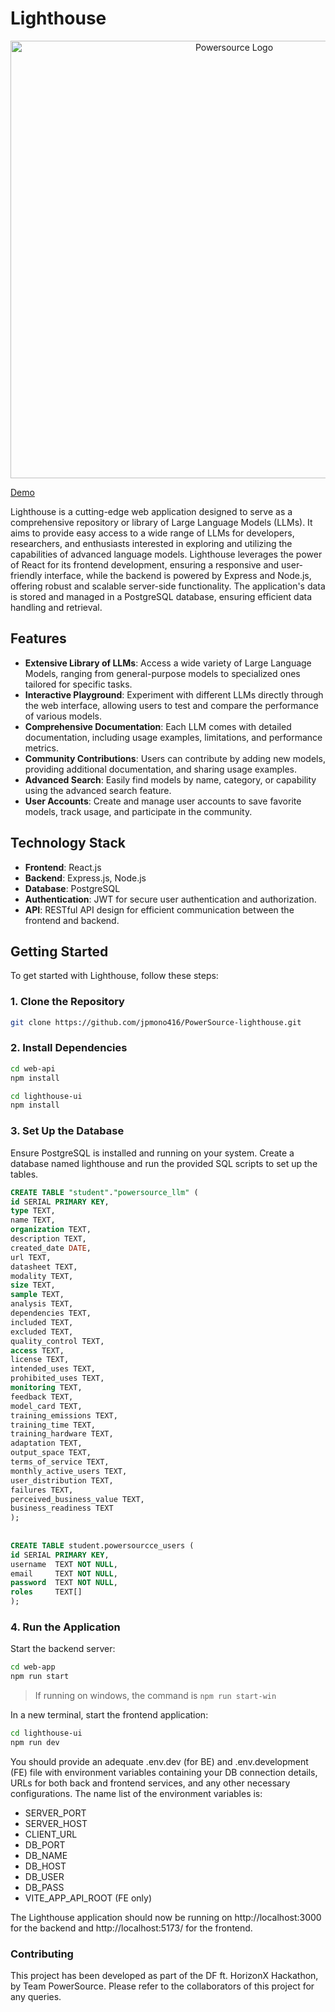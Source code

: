 # Lighthouse

<p align="center">
  <img src="https://github.com/user-attachments/assets/732e1c3f-6a07-4180-b88b-df2eaf50a1f4" alt="Powersource Logo" style="max-width: 100%; width: 700px;">
</p>

[Demo](https://powersource-lighthouse.netlify.app/)

Lighthouse is a cutting-edge web application designed to serve as a comprehensive repository or library of Large Language Models (LLMs). It aims to provide easy access to a wide range of LLMs for developers, researchers, and enthusiasts interested in exploring and utilizing the capabilities of advanced language models. Lighthouse leverages the power of React for its frontend development, ensuring a responsive and user-friendly interface, while the backend is powered by Express and Node.js, offering robust and scalable server-side functionality. The application's data is stored and managed in a PostgreSQL database, ensuring efficient data handling and retrieval.

## Features

-   **Extensive Library of LLMs**: Access a wide variety of Large Language Models, ranging from general-purpose models to specialized ones tailored for specific tasks.
-   **Interactive Playground**: Experiment with different LLMs directly through the web interface, allowing users to test and compare the performance of various models.
-   **Comprehensive Documentation**: Each LLM comes with detailed documentation, including usage examples, limitations, and performance metrics.
-   **Community Contributions**: Users can contribute by adding new models, providing additional documentation, and sharing usage examples.
-   **Advanced Search**: Easily find models by name, category, or capability using the advanced search feature.
-   **User Accounts**: Create and manage user accounts to save favorite models, track usage, and participate in the community.

## Technology Stack

-   **Frontend**: React.js
-   **Backend**: Express.js, Node.js
-   **Database**: PostgreSQL
-   **Authentication**: JWT for secure user authentication and authorization.
-   **API**: RESTful API design for efficient communication between the frontend and backend.

## Getting Started

To get started with Lighthouse, follow these steps:

### 1. **Clone the Repository**

```bash
git clone https://github.com/jpmono416/PowerSource-lighthouse.git
```

### 2. Install Dependencies

```bash
cd web-api
npm install

cd lighthouse-ui
npm install
```

### 3. Set Up the Database

Ensure PostgreSQL is installed and running on your system. Create a database named lighthouse and run the provided SQL scripts to set up the tables.

```SQL
CREATE TABLE "student"."powersource_llm" (
id SERIAL PRIMARY KEY,
type TEXT,
name TEXT,
organization TEXT,
description TEXT,
created_date DATE,
url TEXT,
datasheet TEXT,
modality TEXT,
size TEXT,
sample TEXT,
analysis TEXT,
dependencies TEXT,
included TEXT,
excluded TEXT,
quality_control TEXT,
access TEXT,
license TEXT,
intended_uses TEXT,
prohibited_uses TEXT,
monitoring TEXT,
feedback TEXT,
model_card TEXT,
training_emissions TEXT,
training_time TEXT,
training_hardware TEXT,
adaptation TEXT,
output_space TEXT,
terms_of_service TEXT,
monthly_active_users TEXT,
user_distribution TEXT,
failures TEXT,
perceived_business_value TEXT,
business_readiness TEXT
);
 
 
CREATE TABLE student.powersourcce_users (
id SERIAL PRIMARY KEY,
username  TEXT NOT NULL,
email     TEXT NOT NULL,
password  TEXT NOT NULL,
roles     TEXT[]
);
```

### 4. Run the Application

Start the backend server:

```bash
cd web-app
npm run start
```

> If running on windows, the command is `npm run start-win`

In a new terminal, start the frontend application:

```bash
cd lighthouse-ui
npm run dev
```

You should provide an adequate .env.dev (for BE) and .env.development (FE) file with environment variables containing your DB connection details, URLs for both back and frontend services, and any other necessary configurations. The name list of the environment variables is:

-   SERVER_PORT
-   SERVER_HOST
-   CLIENT_URL
-   DB_PORT
-   DB_NAME
-   DB_HOST
-   DB_USER
-   DB_PASS
-   VITE_APP_API_ROOT (FE only)

The Lighthouse application should now be running on http://localhost:3000 for the backend and http://localhost:5173/ for the frontend.

### Contributing

This project has been developed as part of the DF ft. HorizonX Hackathon, by Team PowerSource. Please refer to the collaborators of this project for any queries.
